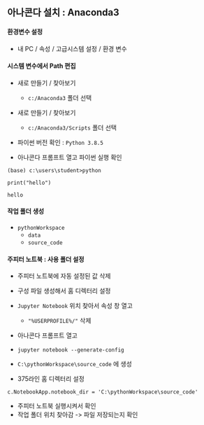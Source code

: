 ## 아나콘다 설치 : Anaconda3

#### 환경변수 설정

* 내 PC / 속성 / 고급시스템 설정 / 환경 변수



#### 시스템 변수에서 Path 편집

* 새로 만들기 / 찾아보기
  * `c:/Anaconda3` 폴더 선택
* 새로 만들기 / 찾아보기
  * `c:/Anaconda3/Scripts` 폴더 선택



* 파이썬 버전 확인 : `Python 3.8.5`



* 아나콘다 프롬프트 열고 파이썬 실행 확인


```
(base) c:\users\student>python

print("hello")

hello
```



#### 작업 폴더 생성

* `pythonWorkspace`
  * `data`
  * `source_code`



#### 주피터 노트북 : 사용 폴더 설정

* 주피터 노트북에 자동 설정된 값 삭제
* 구성 파일 생성해서 홈 디렉터리 설정



* `Jupyter Notebook` 위치 찾아서 속성 창 열고
  * `"%USERPROFILE%/"` 삭제



* 아나콘다 프롬프트 열고
* `jupyter notebook --generate-config`
* `C:\pythonWorkspace\source_code` 에 생성



* 375라인 홈 디렉터리 설정

```
c.NotebookApp.notebook_dir = 'C:\pythonWorkspace\source_code'
```



* 주피터 노트북 실행시켜서 확인
* 작업 폴더 위치 찾아감 -> 파일 저장되는지 확인